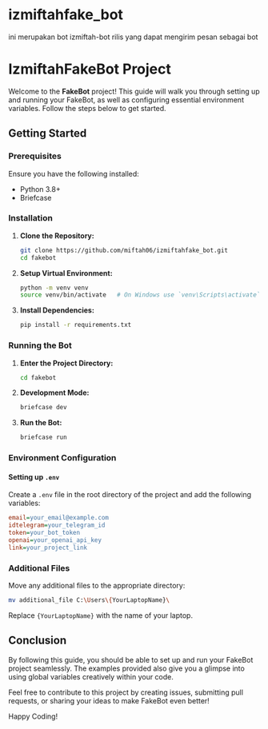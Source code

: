 # izmiftahfake_bot
ini merupakan bot izmiftah-bot rilis yang dapat mengirim pesan sebagai bot
# IzmiftahFakeBot Project

Welcome to the **FakeBot** project! This guide will walk you through setting up and running your FakeBot, as well as configuring essential environment variables. Follow the steps below to get started.

## Getting Started

### Prerequisites

Ensure you have the following installed:
- Python 3.8+
- Briefcase

### Installation

1. **Clone the Repository:**
   ```bash
   git clone https://github.com/miftah06/izmiftahfake_bot.git
   cd fakebot
   ```

2. **Setup Virtual Environment:**
   ```bash
   python -m venv venv
   source venv/bin/activate   # On Windows use `venv\Scripts\activate`
   ```

3. **Install Dependencies:**
   ```bash
   pip install -r requirements.txt
   ```

### Running the Bot

1. **Enter the Project Directory:**
   ```bash
   cd fakebot
   ```

2. **Development Mode:**
   ```bash
   briefcase dev
   ```

3. **Run the Bot:**
   ```bash
   briefcase run
   ```

### Environment Configuration

#### Setting up `.env`

Create a `.env` file in the root directory of the project and add the following variables:

```ini
email=your_email@example.com
idtelegram=your_telegram_id
token=your_bot_token
openai=your_openai_api_key
link=your_project_link
```

### Additional Files

Move any additional files to the appropriate directory:

```bash
mv additional_file C:\Users\{YourLaptopName}\
```

Replace `{YourLaptopName}` with the name of your laptop.

## Conclusion

By following this guide, you should be able to set up and run your FakeBot project seamlessly. The examples provided also give you a glimpse into using global variables creatively within your code. 

Feel free to contribute to this project by creating issues, submitting pull requests, or sharing your ideas to make FakeBot even better!

Happy Coding!
